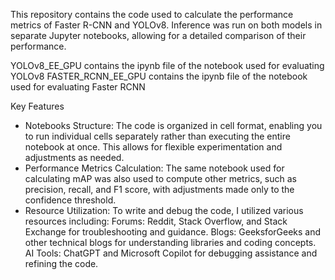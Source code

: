 This repository contains the code used to calculate the performance metrics of Faster R-CNN and YOLOv8. Inference was run on both models in separate Jupyter notebooks, allowing for a detailed comparison of their performance.

YOLOv8_EE_GPU contains the ipynb file of the notebook used for evaluating YOLOv8
FASTER_RCNN_EE_GPU contains the ipynb file of the notebook used for evaluating Faster RCNN

Key Features
- Notebooks Structure: The code is organized in cell format, enabling you to run individual cells separately rather than executing the entire notebook at once. This allows for flexible experimentation and adjustments as needed.
- Performance Metrics Calculation: The same notebook used for calculating mAP was also used to compute other metrics, such as precision, recall, and F1 score, with adjustments made only to the confidence threshold.
- Resource Utilization: To write and debug the code, I utilized various resources including:
Forums: Reddit, Stack Overflow, and Stack Exchange for troubleshooting and guidance.
Blogs: GeeksforGeeks and other technical blogs for understanding libraries and coding concepts.
AI Tools: ChatGPT and Microsoft Copilot for debugging assistance and refining the code.
